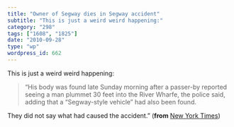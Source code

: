 ```yaml
---
title: "Owner of Segway dies in Segway accident"
subtitle: "This is just a weird weird happening:"
category: "298"
tags: ["1608", "1825"]
date: "2010-09-28"
type: "wp"
wordpress_id: 662
---
```

This is just a weird weird happening:
> “His body was found late Sunday morning after a passer-by reported seeing a man plummet 30 feet into the River Wharfe, the police said, adding that a “Segway-style vehicle” had also been found.

They did not say what had caused the accident.” (**from** [New York Times](http://www.nytimes.com/2010/09/28/technology/28segway.html?_r=2&hpw))